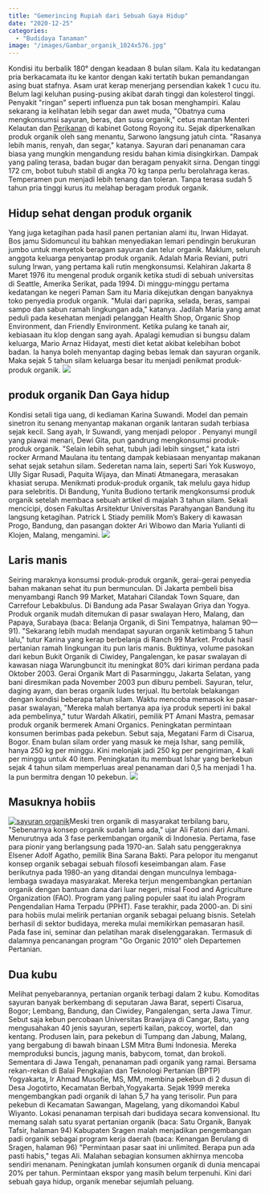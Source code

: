 ```yaml
---
title: "Gemerincing Rupiah dari Sebuah Gaya Hidup"
date: "2020-12-25"
categories: 
  - "Budidaya Tanaman"
image: "/images/Gambar_organik_1024x576.jpg"
---
```


Kondisi itu berbalik 180° dengan keadaan 8 bulan silam. Kala itu kedatangan pria berkacamata itu ke kantor dengan kaki tertatih bukan pemandangan asing buat stafnya. Asam urat kerap menerjang persendian kakek 1 cucu itu. Belum lagi keluhan pusing-pusing akibat darah tinggi dan kolesterol tinggi. Penyakit "ringan" seperti influenza pun tak bosan menghampiri. Kalau sekarang ia kelihatan lebih segar dan awet muda, "Obatnya cuma mengkonsumsi sayuran, beras, dan susu organik," cetus mantan Menteri Kelautan dan [Perikanan](http://localhost/mitra/perikanan "Perikanan") di kabinet Gotong Royong itu. Sejak diperkenalkan produk organik oleh sang menantu, Sarwono langsung jatuh cinta. "Rasanya lebih manis, renyah, dan segar," katanya. Sayuran dari penanaman cara biasa yang mungkin mengandung residu bahan kimia disingkirkan. Dampak yang paling terasa, badan bugar dan beragam penyakit sirna. Dengan tinggi 172 cm, bobot tubuh stabil di angka 70 kg tanpa perlu berolahraga keras. Temperamen pun menjadi lebih tenang dan toleran. Tanpa terasa sudah 5 tahun pria tinggi kurus itu melahap beragam produk organik.

## Hidup sehat dengan produk organik

Yang juga ketagihan pada hasil panen pertanian alami itu, Irwan Hidayat. Bos jamu Sidomuncul itu bahkan menyediakan lemari pendingin berukuran jumbo untuk menyetok beragam sayuran dan telur organik. Maklum, seluruh anggota keluarga penyantap produk organik. Adalah Maria Reviani, putri sulung Irwan, yang pertama kali rutin mengkonsumsi. Kelahiran Jakarta 8 Maret 1976 itu mengenal produk organik ketika studi di sebuah universitas di Seattle, Amerika Serikat, pada 1994. Di minggu-minggu pertama kedatangan ke negeri Paman Sam itu Maria dikejutkan dengan banyaknya toko penyedia produk organik. "Mulai dari paprika, selada, beras, sampai sampo dan sabun ramah lingkungan ada," katanya. Jadilah Maria yang amat peduli pada kesehatan menjadi pelanggan Health Shop, Organic Shop Environment, dan Friendly Environment. Ketika pulang ke tanah air, kebiasaan itu klop dengan sang ayah. Apalagi kemudian si bungsu dalam keluarga, Mario Arnaz Hidayat, mesti diet ketat akibat kelebihan bobot badan. Ia hanya boleh menyantap daging bebas lemak dan sayuran organik. Maka sejak 5 tahun silam keluarga besar itu menjadi penikmat produk-produk organik. [![](/images/organic-lifestyle.jpg)](http://localhost/mitra/wp-content/uploads/2020/12/organic-lifestyle.jpg)

## produk organik Dan Gaya hidup

Kondisi setali tiga uang, di kediaman Karina Suwandi. Model dan pemain sinetron itu senang menyantap makanan organik lantaran sudah terbiasa sejak kecil. Sang ayah, Ir Suwandi, yang menjadi pelopor . Penyanyi mungil yang piawai menari, Dewi Gita, pun gandrung mengkonsumsi produk-produk organik. "Selain lebih sehat, tubuh jadi lebih singset," kata istri rocker Armand Maulana itu tentang dampak kebiasaan menyantap makanan sehat sejak setahun silam. Sederetan nama lain, seperti Sari Yok Kuswoyo, Ully Sigar Rusadi, Paquita Wijaya, dan Minati Atmanegara, merasakan khasiat serupa. Menikmati produk-produk organik, tak melulu gaya hidup para selebritis. Di Bandung, Yunita Budiono tertarik mengkonsumsi produk organik setelah membaca sebuah artikel di majalah 3 tahun silam. Sekali mencicipi, dosen Fakultas Arsitektur Universitas Parahyangan Bandung itu langsung ketagihan. Patrick L Stiady pemilik Mom’s Bakery di kawasan Progo, Bandung, dan pasangan dokter Ari Wibowo dan Maria Yulianti di Klojen, Malang, mengamini. [![](/images/organic.jpg)](http://localhost/mitra/wp-content/uploads/2020/12/organic.jpg)

## Laris manis

Seiring maraknya konsumsi produk-produk organik, gerai-gerai penyedia bahan makanan sehat itu pun bermunculan. Di Jakarta pembeli bisa menyambangi Ranch 99 Market, Matahari Cilandak Town Square, dan Carrefour Lebakbulus. Di Bandung ada Pasar Swalayan Griya dan Yogya. Produk organik mudah ditemukan di pasar swalayan Hero, Malang, dan Papaya, Surabaya (baca: Belanja Organik, di Sini Tempatnya, halaman 90—91). "Sekarang lebih mudah mendapat sayuran organik ketimbang 5 tahun lalu," tutur Karina yang kerap berbelanja di Ranch 99 Market. Produk hasil pertanian ramah lingkungan itu pun laris manis. Buktinya, volume pasokan dari kebun Bukit Organik di Ciwidey, Pangalengan, ke pasar swalayan di kawasan niaga Warungbuncit itu meningkat 80% dari kiriman perdana pada Oktober 2003. Gerai Organik Mart di Pasarminggu, Jakarta Selatan, yang bani diresmikan pada November 2003 pun diburu pembeli. Sayuran, telur, daging ayam, dan beras organik ludes terjual. Itu bertolak belakangan dengan kondisi beberapa tahun silam. Waktu mencoba memasok ke pasar-pasar swalayan, "Mereka malah bertanya apa iya produk seperti ini bakal ada pembelinya," tutur Wardah Alkatiri, pemilik PT Amani Mastra, pemasar produk organik bermerek Amani Organics. Peningkatan permintaan konsumen berimbas pada pekebun. Sebut saja, Megatani Farm di Cisarua, Bogor. Enam bulan silam order yang masuk ke meja Ishar, sang pemilik, hanya 250 kg per minggu. Kini melonjak jadi 250 kg per pengiriman, 4 kali per minggu untuk 40 item. Peningkatan itu membuat Ishar yang berkebun sejak 4 tahun silam memperluas areal penanaman dari 0,5 ha menjadi 1 ha. Ia pun bermitra dengan 10 pekebun. [![](/images/vegetables.jpg)](http://localhost/mitra/wp-content/uploads/2020/12/vegetables.jpg)

## Masuknya hobiis

[![sayuran organik](/images/Gambar_Gambar_organik_1024x576_1024x670.jpg)](http://localhost/mitra/wp-content/uploads/2020/12/Gambar_Gambar_organik_1024x576_1024x670.jpg)Meski tren organik di masyarakat terbilang baru, "Sebenarnya konsep organik sudah lama ada," ujar Ali Fatoni dari Amani. Menurutnya ada 3 fase perkembangan organik di Indonesia. Pertama, fase para pionir yang berlangsung pada 1970-an. Salah satu penggeraknya Elsener Adolf Agatho, pemilik Bina Sarana Bakti. Para pelopor itu menganut konsep organik sebagai sebuah filosofi keseimbangan alam. Fase berikutnya pada 1980-an yang ditandai dengan munculnya lembaga-lembaga swadaya masyarakat. Mereka terjun mengembangkan pertanian organik dengan bantuan dana dari luar negeri, misal Food and Agriculture Organization (FAO). Program yang paling populer saat itu ialah Program Pengendalian Hama Terpadu (PPHT). Fase terakhir, pada 2000-an. Di sini para hobiis mulai melirik pertanian organik sebagai peluang bisnis. Setelah berhasil di sektor budidaya, mereka mulai memikirkan pemasaran hasil. Pada fase ini, seminar dan pelatihan marak diselenggarakan. Termasuk di dalamnya pencanangan program "Go Organic 2010" oleh Departemen Pertanian.

## Dua kubu

Melihat penyebarannya, pertanian organik terbagi dalam 2 kubu. Komoditas sayuran banyak berkembang di seputaran Jawa Barat, seperti Cisarua, Bogor; Lembang, Bandung, dan Ciwidey, Pangalengan, serta Jawa Timur. Sebut saja kebun percobaan Universitas Brawijaya di Cangar, Batu, yang mengusahakan 40 jenis sayuran, seperti kailan, pakcoy, wortel, dan kentang. Produsen lain, para pekebun di Tumpang dan Jabung, Malang, yang bergabung di bawah binaan LSM Mitra Bumi Indonesia. Mereka memproduksi buncis, jagung manis, babycom, tomat, dan brokoli. Sementara di Jawa Tengah, penanaman padi organik yang ramai. Bersama rekan-rekan di Balai Pengkajian dan Teknologi Pertanian (BPTP) Yogyakarta, Ir Ahmad Musofie, MS, MM, membina pekebun di 2 dusun di Desa Jogotirto, Kecamatan Berbah,Yogyakarta. Sejak 1999 mereka mengembangkan padi organik di lahan 5,7 ha yang terisolir. Pun para pekebun di Kecamatan Sawangan, Magelang, yang dikomandoi Kabul Wiyanto. Lokasi penanaman terpisah dari budidaya secara konvensional. Itu memang salah satu syarat pertanian organik (baca: Satu Organik, Banyak Tafsir, halaman 94) Kabupaten Sragen malah menjadikan pengembangan padi organik sebagai program kerja daerah (baca: Kenangan Berulang di Sragen, halaman 96) "Permintaan pasar saat ini unlimited. Berapa pun ada pasti habis," tegas Ali. Malahan sebagian konsumen akhirnya mencoba sendiri menanam. Peningkatan jumlah konsumen organik di dunia mencapai 20% per tahun. Permintaan ekspor yang masih belum terpenuhi. Kini dari sebuah gaya hidup, organik menebar sejumlah peluang.
